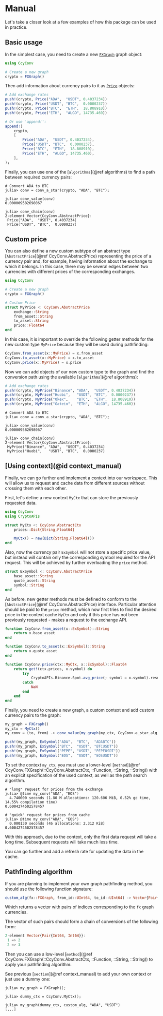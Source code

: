 # Manual

Let's take a closer look at a few examples of how this package can be used in practice.

## Basic usage

In the simplest case, you need to create a new [`FXGraph`](@ref) graph object:

```julia
using CcyConv

# Create a new graph
crypto = FXGraph()
```

Then add information about currency pairs to it as [`Price`](@ref) objects:

```julia
# Add exchange rates
push!(crypto, Price("ADA",  "USDT", 0.4037234))
push!(crypto, Price("USDT", "BTC",  0.0000237))
push!(crypto, Price("BTC",  "ETH",  18.808910))
push!(crypto, Price("ETH",  "ALGO", 14735.460))

# Or use 'append!':
append!(
    crypto,
    [
        Price("ADA",  "USDT", 0.4037234),
        Price("USDT", "BTC",  0.0000237),
        Price("BTC",  "ETH",  18.808910),
        Price("ETH",  "ALGO", 14735.460),
    ],
);
```

Finally, you can use one of the [`algorithms`](@ref algorithms) to find a path between required currency pairs:

```julia-repl
# Convert ADA to BTC
julia> conv = conv_a_star(crypto, "ADA", "BTC");

julia> conv_value(conv)
0.000009582698067

julia> conv_chain(conv)
2-element Vector{CcyConv.AbstractPrice}:
 Price("ADA",  "USDT", 0.4037234)
 Price("USDT", "BTC",  0.0000237)
```

## Custom price

You can also define a new custom subtype of an abstract type [`AbstractPrice`](@ref CcyConv.AbstractPrice) representing the price of a currency pair and, for example, having information about the exchange to which it belongs.
In this case, there may be several edges between two currencies with different prices of the corresponding exchanges.

```julia
using CcyConv

# Create a new graph
crypto = FXGraph()

# Custom Price
struct MyPrice <: CcyConv.AbstractPrice
    exchange::String
    from_asset::String
    to_asset::String
    price::Float64
end
```

In this case, it is important to override the following getter methods for the new custom type `MyPrice` because they will be used during pathfinding:

```julia
CcyConv.from_asset(x::MyPrice) = x.from_asset
CcyConv.to_asset(x::MyPrice) = x.to_asset
CcyConv.price(x::MyPrice) = x.price
```

Now we can add objects of our new custom type to the graph and find the conversion path using the available [`algorithms`](@ref algorithms):

```julia
# Add exchange rates
push!(crypto, MyPrice("Binance", "ADA",  "USDT", 0.4037234))
push!(crypto, MyPrice("Huobi",   "USDT", "BTC",  0.0000237))
push!(crypto, MyPrice("Okex",    "BTC",  "ETH",  18.808910))
push!(crypto, MyPrice("Gateio",  "ETH",  "ALGO", 14735.460))
```

```julia-repl
# Convert ADA to BTC
julia> conv = conv_a_star(crypto, "ADA", "BTC");

julia> conv_value(conv)
0.000009582698067

julia> conv_chain(conv)
2-element Vector{CcyConv.AbstractPrice}:
 MyPrice("Binance", "ADA",  "USDT", 0.4037234)
 MyPrice("Huobi",   "USDT", "BTC",  0.0000237)
```

## [Using context](@id context_manual)

Finally, we can go further and implement a context into our workspace.
This will allow us to request and cache data from different sources without crossing them with each other.

First, let's define a new context `MyCtx` that can store the previously requested data.

```julia
using CcyConv
using CryptoAPIs

struct MyCtx <: CcyConv.AbstractCtx
    prices::Dict{String,Float64}

    MyCtx() = new(Dict{String,Float64}())
end
```

Also, now the currency pair `ExSymbol` will not store a specific price value, but instead will contain only the corresponding symbol required for the API request.
This will be achieved by further overloading the `price` method.

```julia
struct ExSymbol <: CcyConv.AbstractPrice
    base_asset::String
    quote_asset::String
    symbol::String
end
```

As before, new getter methods must be defined to conform to the [`AbstractPrice`](@ref CcyConv.AbstractPrice) interface.
Particular attention should be paid to the `price` method, which now first tries to find the desired price in the context cache `MyCtx` and only if this price has not been previously requested - makes a request to the exchange API.

```julia
function CcyConv.from_asset(x::ExSymbol)::String
    return x.base_asset
end

function CcyConv.to_asset(x::ExSymbol)::String
    return x.quote_asset
end

function CcyConv.price(ctx::MyCtx, x::ExSymbol)::Float64
    return get!(ctx.prices, x.symbol) do
        try
            CryptoAPIs.Binance.Spot.avg_price(; symbol = x.symbol).result.price
        catch
            NaN
        end
    end
end
```

Finally, you need to create a new graph, a custom context and add custom currency pairs to the graph:

```julia
my_graph = FXGraph()
my_ctx = MyCtx()
my_conv = (to, from) -> conv_value(my_graph(my_ctx, CcyConv.a_star_alg, to, from))

push!(my_graph, ExSymbol("ADA",  "BTC",  "ADABTC"))
push!(my_graph, ExSymbol("BTC",  "USDT", "BTCUSDT"))
push!(my_graph, ExSymbol("PEPE", "USDT", "PEPEUSDT"))
push!(my_graph, ExSymbol("EOS",  "USDT", "EOSUSDT"))
```

To set the context `my_ctx`, you must use a lower-level [`method`](@ref CcyConv.FXGraph(::CcyConv.AbstractCtx, ::Function, ::String, ::String)) with an explicit specification of the used context, as well as the path search algorithm.

```julia-repl
# "long" request for prices from the exchange
julia> @time my_conv("ADA", "EOS")
  4.740000 seconds (1.80 M allocations: 120.606 MiB, 0.52% gc time, 14.55% compilation time)
0.6004274502578457

# "quick" request for prices from cache
julia> @time my_conv("ADA", "EOS")
  0.000130 seconds (46 allocations: 2.312 KiB)
0.6004274502578457
```

With this approach, due to the context, only the first data request will take a long time.
Subsequent requests will take much less time.

You can go further and add a refresh rate for updating the data in the cache.

## Pathfinding algorithm

If you are planning to implement your own graph pathfinding method, you should use the following function signature:
```julia
custom_alg(fx::FXGraph, from_id::UInt64, to_id::UInt64) -> Vector{Pair{Integer, Integer}}
```

Which returns a vector with pairs of indices corresponding to the `fx` graph currencies.

The vector of such pairs should form a chain of conversions of the following form:
```julia
2-element Vector{Pair{Int64, Int64}}:
 1 => 2
 2 => 3
```

Then you can use a low-level [`method`](@ref CcyConv.FXGraph(::CcyConv.AbstractCtx, ::Function, ::String, ::String)) to apply your pathfinding algorithm.

See previous [`section`](@ref context_manual) to add your own context or just use a dummy one:

```julia-repl
julia> my_graph = FXGraph();

julia> dummy_ctx = CcyConv.MyCtx();

julia> my_graph(dummy_ctx, custom_alg, "ADA", "USDT")
[...]
```
